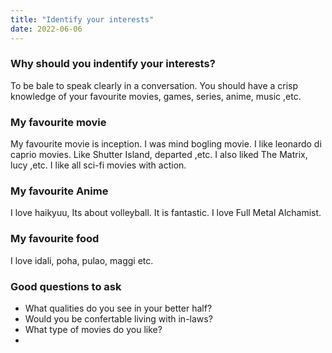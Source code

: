 ```yaml
---
title: "Identify your interests"
date: 2022-06-06
---
```


### Why should you indentify your interests?
To be bale to speak clearly in a conversation. You should have a crisp knowledge of your favourite movies, games, series, anime, music ,etc.

### My favourite movie
My favourite movie is inception. I was mind bogling movie. I like leonardo di caprio movies. Like Shutter Island, departed ,etc.
I also liked The Matrix, lucy ,etc. I like all sci-fi movies with action.

### My favourite Anime
I love haikyuu, Its about volleyball. It is fantastic. I love Full Metal Alchamist.

### My favourite food
I love idali, poha, pulao, maggi etc.

### Good questions to ask
- What qualities do you see in your better half?
- Would you be confertable living with in-laws?
- What type of movies do you like?
- 
